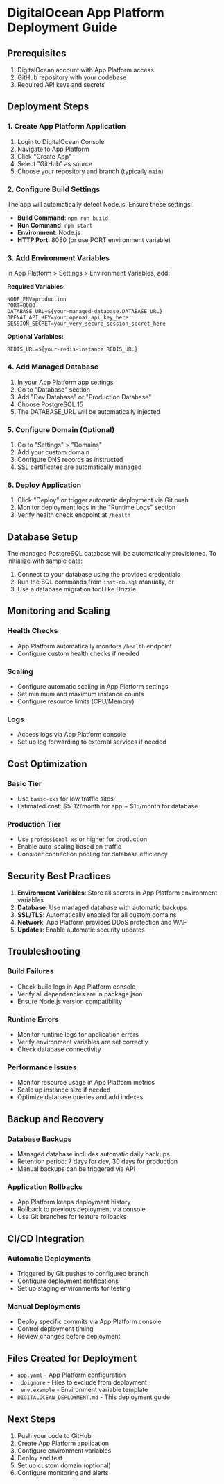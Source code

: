 # DigitalOcean App Platform Deployment Guide

## Prerequisites

1. DigitalOcean account with App Platform access
2. GitHub repository with your codebase
3. Required API keys and secrets

## Deployment Steps

### 1. Create App Platform Application

1. Login to DigitalOcean Console
2. Navigate to App Platform
3. Click "Create App"
4. Select "GitHub" as source
5. Choose your repository and branch (typically `main`)

### 2. Configure Build Settings

The app will automatically detect Node.js. Ensure these settings:

- **Build Command**: `npm run build`
- **Run Command**: `npm start`
- **Environment**: Node.js
- **HTTP Port**: 8080 (or use PORT environment variable)

### 3. Add Environment Variables

In App Platform > Settings > Environment Variables, add:

**Required Variables:**
```
NODE_ENV=production
PORT=8080
DATABASE_URL=${your-managed-database.DATABASE_URL}
OPENAI_API_KEY=your_openai_api_key_here
SESSION_SECRET=your_very_secure_session_secret_here
```

**Optional Variables:**
```
REDIS_URL=${your-redis-instance.REDIS_URL}
```

### 4. Add Managed Database

1. In your App Platform app settings
2. Go to "Database" section
3. Add "Dev Database" or "Production Database"
4. Choose PostgreSQL 15
5. The DATABASE_URL will be automatically injected

### 5. Configure Domain (Optional)

1. Go to "Settings" > "Domains"
2. Add your custom domain
3. Configure DNS records as instructed
4. SSL certificates are automatically managed

### 6. Deploy Application

1. Click "Deploy" or trigger automatic deployment via Git push
2. Monitor deployment logs in the "Runtime Logs" section
3. Verify health check endpoint at `/health`

## Database Setup

The managed PostgreSQL database will be automatically provisioned. To initialize with sample data:

1. Connect to your database using the provided credentials
2. Run the SQL commands from `init-db.sql` manually, or
3. Use a database migration tool like Drizzle

## Monitoring and Scaling

### Health Checks
- App Platform automatically monitors `/health` endpoint
- Configure custom health checks if needed

### Scaling
- Configure automatic scaling in App Platform settings
- Set minimum and maximum instance counts
- Configure resource limits (CPU/Memory)

### Logs
- Access logs via App Platform console
- Set up log forwarding to external services if needed

## Cost Optimization

### Basic Tier
- Use `basic-xxs` for low traffic sites
- Estimated cost: $5-12/month for app + $15/month for database

### Production Tier
- Use `professional-xs` or higher for production
- Enable auto-scaling based on traffic
- Consider connection pooling for database efficiency

## Security Best Practices

1. **Environment Variables**: Store all secrets in App Platform environment variables
2. **Database**: Use managed database with automatic backups
3. **SSL/TLS**: Automatically enabled for all custom domains
4. **Network**: App Platform provides DDoS protection and WAF
5. **Updates**: Enable automatic security updates

## Troubleshooting

### Build Failures
- Check build logs in App Platform console
- Verify all dependencies are in package.json
- Ensure Node.js version compatibility

### Runtime Errors
- Monitor runtime logs for application errors
- Verify environment variables are set correctly
- Check database connectivity

### Performance Issues
- Monitor resource usage in App Platform metrics
- Scale up instance size if needed
- Optimize database queries and add indexes

## Backup and Recovery

### Database Backups
- Managed database includes automatic daily backups
- Retention period: 7 days for dev, 30 days for production
- Manual backups can be triggered via API

### Application Rollbacks
- App Platform keeps deployment history
- Rollback to previous deployment via console
- Use Git branches for feature rollbacks

## CI/CD Integration

### Automatic Deployments
- Triggered by Git pushes to configured branch
- Configure deployment notifications
- Set up staging environments for testing

### Manual Deployments
- Deploy specific commits via App Platform console
- Control deployment timing
- Review changes before deployment

## Files Created for Deployment

- `app.yaml` - App Platform configuration
- `.doignore` - Files to exclude from deployment
- `.env.example` - Environment variable template
- `DIGITALOCEAN_DEPLOYMENT.md` - This deployment guide

## Next Steps

1. Push your code to GitHub
2. Create App Platform application
3. Configure environment variables
4. Deploy and test
5. Set up custom domain (optional)
6. Configure monitoring and alerts